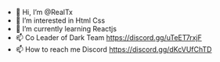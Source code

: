 - 👋 Hi, I’m @RealTx
- 👀 I’m interested in Html Css 
- 🌱 I’m currently learning Reactjs
- 📫 Co Leader of Dark Team https://discord.gg/uTeET7rxjF
- 📫 How to reach me Discord https://discord.gg/dKcVUfChTD

<!---
RealTx/RealTx is a ✨ special ✨ repository because its `README.md` (this file) appears on your GitHub profile.
You can click the Preview link to take a look at your changes.
--->
